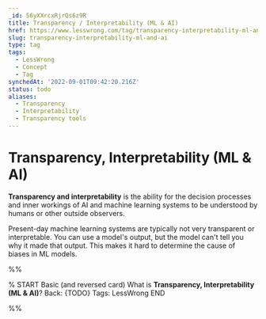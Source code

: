 ```yaml
---
_id: 56yXXrcxRjrQs6z9R
title: Transparency / Interpretability (ML & AI)
href: https://www.lesswrong.com/tag/transparency-interpretability-ml-and-ai
slug: transparency-interpretability-ml-and-ai
type: tag
tags:
  - LessWrong
  - Concept
  - Tag
synchedAt: '2022-09-01T09:42:20.216Z'
status: todo
aliases:
  - Transparency
  - Interpretability
  - Transparency tools
---
```


# Transparency, Interpretability (ML & AI)

**Transparency and interpretability** is the ability for the decision processes and inner workings of AI and machine learning systems to be understood by humans or other outside observers.

Present-day machine learning systems are typically not very transparent or interpretable. You can use a model's output, but the model can't tell you why it made that output. This makes it hard to determine the cause of biases in ML models.


%%

% START
Basic (and reversed card)
What is **Transparency, Interpretability (ML & AI)**?
Back: {TODO}
Tags: LessWrong
END

%%
	
